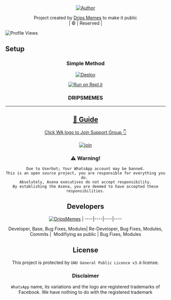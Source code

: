 



  <p align="center">
<a href="https://github.com/dripshacker"><img title="Author" src="https://i.imgur.com/O4lVccf.jpeg/badge/Author-DRIPSMEMES/BLENNIE?color=blue&style=for-the-badge&logo=whatsapp"></a>
</p>
</div>
<p align="center">
Project created by <a href="https://github.com/dripshacker">Drips Memes</a> to make it public
    <br>
       | © |
        Reserved |
    <br> 
</p>

![Profile Views](https://hits.seeyoufarm.com/api/count/incr/badge.svg?url=https://github.com/dripshacker/zim-bot&title=Profile%20Views)

## Setup
<div align="center">

  ### Simple Method
  
[![Deploy](https://www.herokucdn.com/deploy/button.svg)](https://heroku.com/deploy?template=https://github.com/zim-bot/test) 
  
[![Run on Repl.it](https://repl.it/badge/github/quiec/whatsAlfa)](https://replit.com/@ReinhardTuna/Zim-BOt?v=1)
  
### DRIPSMEMES



----

  <p align="center">
  <a href="httsp://github.com/DripsMemes">
    
<a href="https://github/repo-size/dripshacker/zim-bot?color=green&label=Repo%20total%20size&style=plastic">
<p align="center">
<a href="https://github.com/farhan-dqz/followers"
<img title="Followers" src="https://img.shields.io/github/followers/farhan-dqz?color=blue&style=flat-square"></a>
<a href="https://github.com/farhan-dqz/JulieMwol/stargazers/">


## 📢 Guide
Click WA logo to Join Support Group 👇
    <br>
<br>
  [![join](https://github.com/Alien-alfa/PublicBot/blob/main/wlogo.svg.png)](https://chat.whatsapp.com/BsI2vxSy2UxFB4IpoVLc3Y)
  <div align="center">
       
 
    
### ⚠️ Warning! 
```
Due to Userbot; Your WhatsApp account may be banned.
This is an open source project, you are responsible for everything you do. 
Absolutely, Asena executives do not accept responsibility.
By establishing the Asena, you are deemed to have accepted these responsibilities.
```

## Developers
  <div align="center">
    
  [![DripsMemes](https://github.com/dripshacker.png?size=100)](https://github.com/dripshacker) | 
----|----|----|----

Developer, Base, Bug Fixes, Modules| Re-Developer, Bug Fixes, Modules, Commits |  Modifiying  as   public | Bug Fixes, Modules 
  </div>
    


## License
This project is protected by `GNU General Public Licence v3.0` license.

### Disclaimer
`WhatsApp` name, its variations and the logo are registered trademarks of Facebook. We have nothing to do with the registered trademark
